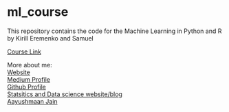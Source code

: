 # ml_course

This repository contains the code for the Machine Learning in Python and R by Kirill Eremenko and Samuel 

<a href="https://www.udemy.com/share/101WfW3@-_TFDCrdbbClEZmXsNTFB959J4q7uhzGP3vIpvQAzTa4-Wb7Ijqzza1f5f3cm-On/">Course Link</a>

More about me:<br>
[Website](https://aayush1036.github.io/profile_website/)<br>
[Medium Profile](https://aayushmaan1306.medium.com/)<br>
[Github Profile](https://github.com/aayush1036)<br>
[Statsitics and Data science website/blog](https://aayush1036.github.io/statistics/)<br>
[Aayushmaan Jain](mailto:jain_aayushmaan2001@hotmail.com)<br>